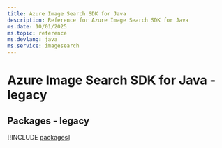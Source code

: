 ```yaml
---
title: Azure Image Search SDK for Java
description: Reference for Azure Image Search SDK for Java
ms.date: 10/01/2025
ms.topic: reference
ms.devlang: java
ms.service: imagesearch
---
```

# Azure Image Search SDK for Java - legacy
## Packages - legacy
[!INCLUDE [packages](image-search-index.md)]
